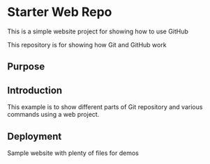 # Starter Web Repo

This is a simple website project for showing how to use GitHub

This repository is for showing how Git and GitHub work

## Purpose

## Introduction

This example is to show different parts of Git repository and various commands using a web project.

## Deployment

Sample website with plenty of files for demos